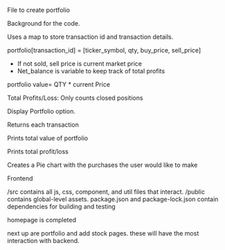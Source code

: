 File to create portfolio

Background for the code.

Uses a map to store transaction id and transaction details.

portfolio[transaction_id] = [ticker_symbol, qty, buy_price, sell_price]

- If not sold, sell price is current market price
- Net_balance is variable to keep track of total profits

portfolio value= QTY * current Price  

Total Profits/Loss: Only counts closed positions  


Display Portfolio option.

  Returns each transaction
  
  Prints total value of portfolio
  
  Prints total profit/loss

  Creates a Pie chart with the purchases the user would like to make

Frontend

  /src contains all js, css, component, and util files that interact.
  /public contains global-level assets.
  package.json and package-lock.json contain dependencies for  building and testing

  homepage is completed

  next up are portfolio and add stock pages. these will have the most interaction with backend.

